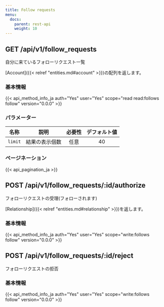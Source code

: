 ```yaml
---
title: Follow requests
menu:
  docs:
    parent: rest-api
    weight: 10
---
```


## GET /api/v1/follow_requests

自分に来ているフォローリクエスト一覧

[Account]({{< relref "entities.md#account" >}})の配列を返します。

### 基本情報

{{< api_method_info_ja auth="Yes" user="Yes" scope="read read:follows follow" version="0.0.0" >}}

### パラメーター

|名称|説明|必要性|デフォルト値|
|----|-----------|:------:|:-----:|
| `limit` |結果の表示個数 | 任意 | 40 |

### ページネーション

{{< api_pagination_ja >}}

## POST /api/v1/follow_requests/:id/authorize

フォローリクエストの受理(フォローされます)

[Relationship]({{< relref "entities.md#relationship" >}})を返します。

### 基本情報

{{< api_method_info_ja auth="Yes" user="Yes" scope="write:follows follow" version="0.0.0" >}}

## POST /api/v1/follow_requests/:id/reject

フォローリクエストの拒否

### 基本情報

{{< api_method_info_ja auth="Yes" user="Yes" scope="write:follows follow" version="0.0.0" >}}
